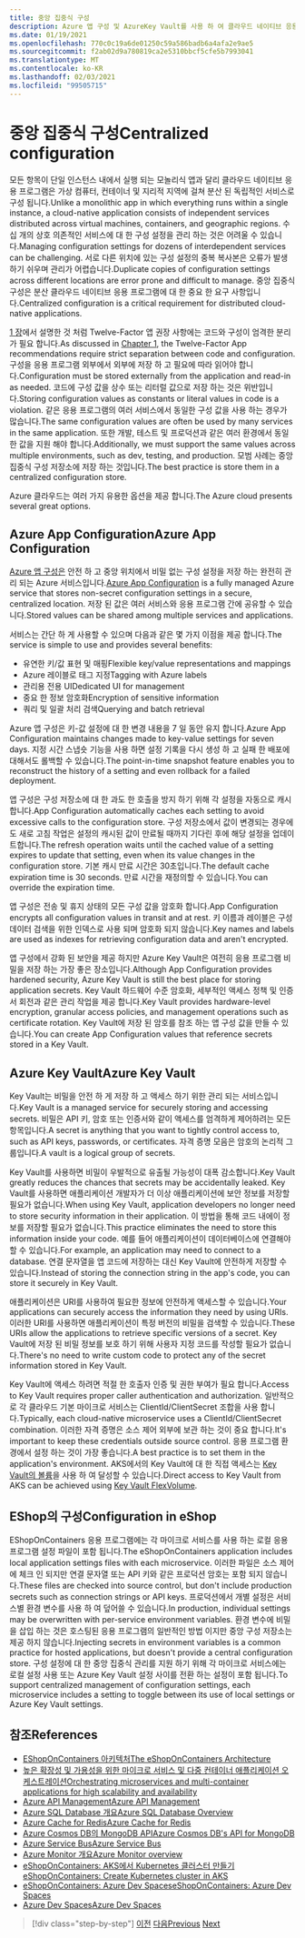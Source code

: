 ```yaml
---
title: 중앙 집중식 구성
description: Azure 앱 구성 및 AzureKey Vault를 사용 하 여 클라우드 네이티브 응용 프로그램에 대 한 구성을 중앙 집중화 합니다.
ms.date: 01/19/2021
ms.openlocfilehash: 770c0c19a6de01250c59a586badb6a4afa2e9ae5
ms.sourcegitcommit: f2ab02d9a780819ca2e5310bbcf5cfe5b7993041
ms.translationtype: MT
ms.contentlocale: ko-KR
ms.lasthandoff: 02/03/2021
ms.locfileid: "99505715"
---
```

# <a name="centralized-configuration"></a><span data-ttu-id="36729-103">중앙 집중식 구성</span><span class="sxs-lookup"><span data-stu-id="36729-103">Centralized configuration</span></span>

<span data-ttu-id="36729-104">모든 항목이 단일 인스턴스 내에서 실행 되는 모놀리식 앱과 달리 클라우드 네이티브 응용 프로그램은 가상 컴퓨터, 컨테이너 및 지리적 지역에 걸쳐 분산 된 독립적인 서비스로 구성 됩니다.</span><span class="sxs-lookup"><span data-stu-id="36729-104">Unlike a monolithic app in which everything runs within a single instance, a cloud-native application consists of independent services distributed across virtual machines, containers, and geographic regions.</span></span> <span data-ttu-id="36729-105">수십 개의 상호 의존적인 서비스에 대 한 구성 설정을 관리 하는 것은 어려울 수 있습니다.</span><span class="sxs-lookup"><span data-stu-id="36729-105">Managing configuration settings for dozens of interdependent services can be challenging.</span></span> <span data-ttu-id="36729-106">서로 다른 위치에 있는 구성 설정의 중복 복사본은 오류가 발생 하기 쉬우며 관리가 어렵습니다.</span><span class="sxs-lookup"><span data-stu-id="36729-106">Duplicate copies of configuration settings across different locations are error prone and difficult to manage.</span></span> <span data-ttu-id="36729-107">중앙 집중식 구성은 분산 클라우드 네이티브 응용 프로그램에 대 한 중요 한 요구 사항입니다.</span><span class="sxs-lookup"><span data-stu-id="36729-107">Centralized configuration is a critical requirement for distributed cloud-native applications.</span></span>

<span data-ttu-id="36729-108">[1 장](introduction.md)에서 설명한 것 처럼 Twelve-Factor 앱 권장 사항에는 코드와 구성이 엄격한 분리가 필요 합니다.</span><span class="sxs-lookup"><span data-stu-id="36729-108">As discussed in [Chapter 1](introduction.md), the Twelve-Factor App recommendations require strict separation between code and configuration.</span></span> <span data-ttu-id="36729-109">구성을 응용 프로그램 외부에서 외부에 저장 하 고 필요에 따라 읽어야 합니다.</span><span class="sxs-lookup"><span data-stu-id="36729-109">Configuration must be stored externally from the application and read-in as needed.</span></span> <span data-ttu-id="36729-110">코드에 구성 값을 상수 또는 리터럴 값으로 저장 하는 것은 위반입니다.</span><span class="sxs-lookup"><span data-stu-id="36729-110">Storing configuration values as constants or literal values in code is a violation.</span></span> <span data-ttu-id="36729-111">같은 응용 프로그램의 여러 서비스에서 동일한 구성 값을 사용 하는 경우가 많습니다.</span><span class="sxs-lookup"><span data-stu-id="36729-111">The same configuration values are often be used by many services in the same application.</span></span> <span data-ttu-id="36729-112">또한 개발, 테스트 및 프로덕션과 같은 여러 환경에서 동일한 값을 지원 해야 합니다.</span><span class="sxs-lookup"><span data-stu-id="36729-112">Additionally, we must support the same values across multiple environments, such as dev, testing, and production.</span></span> <span data-ttu-id="36729-113">모범 사례는 중앙 집중식 구성 저장소에 저장 하는 것입니다.</span><span class="sxs-lookup"><span data-stu-id="36729-113">The best practice is store them in a centralized configuration store.</span></span>

<span data-ttu-id="36729-114">Azure 클라우드는 여러 가지 유용한 옵션을 제공 합니다.</span><span class="sxs-lookup"><span data-stu-id="36729-114">The Azure cloud presents several great options.</span></span>

## <a name="azure-app-configuration"></a><span data-ttu-id="36729-115">Azure App Configuration</span><span class="sxs-lookup"><span data-stu-id="36729-115">Azure App Configuration</span></span>

<span data-ttu-id="36729-116">[Azure 앱 구성은](/azure/azure-app-configuration/overview) 안전 하 고 중앙 위치에서 비밀 없는 구성 설정을 저장 하는 완전히 관리 되는 Azure 서비스입니다.</span><span class="sxs-lookup"><span data-stu-id="36729-116">[Azure App Configuration](/azure/azure-app-configuration/overview) is a fully managed Azure service that stores non-secret configuration settings in a secure, centralized location.</span></span> <span data-ttu-id="36729-117">저장 된 값은 여러 서비스와 응용 프로그램 간에 공유할 수 있습니다.</span><span class="sxs-lookup"><span data-stu-id="36729-117">Stored values can be shared among multiple services and applications.</span></span>

<span data-ttu-id="36729-118">서비스는 간단 하 게 사용할 수 있으며 다음과 같은 몇 가지 이점을 제공 합니다.</span><span class="sxs-lookup"><span data-stu-id="36729-118">The service is simple to use and provides several benefits:</span></span>

- <span data-ttu-id="36729-119">유연한 키/값 표현 및 매핑</span><span class="sxs-lookup"><span data-stu-id="36729-119">Flexible key/value representations and mappings</span></span>
- <span data-ttu-id="36729-120">Azure 레이블로 태그 지정</span><span class="sxs-lookup"><span data-stu-id="36729-120">Tagging with Azure labels</span></span>
- <span data-ttu-id="36729-121">관리용 전용 UI</span><span class="sxs-lookup"><span data-stu-id="36729-121">Dedicated UI for management</span></span>
- <span data-ttu-id="36729-122">중요 한 정보 암호화</span><span class="sxs-lookup"><span data-stu-id="36729-122">Encryption of sensitive information</span></span>
- <span data-ttu-id="36729-123">쿼리 및 일괄 처리 검색</span><span class="sxs-lookup"><span data-stu-id="36729-123">Querying and batch retrieval</span></span>

<span data-ttu-id="36729-124">Azure 앱 구성은 키-값 설정에 대 한 변경 내용을 7 일 동안 유지 합니다.</span><span class="sxs-lookup"><span data-stu-id="36729-124">Azure App Configuration maintains changes made to key-value settings for seven days.</span></span> <span data-ttu-id="36729-125">지정 시간 스냅숏 기능을 사용 하면 설정 기록을 다시 생성 하 고 실패 한 배포에 대해서도 롤백할 수 있습니다.</span><span class="sxs-lookup"><span data-stu-id="36729-125">The point-in-time snapshot feature enables you to reconstruct the history of a setting and even rollback for a failed deployment.</span></span>

<span data-ttu-id="36729-126">앱 구성은 구성 저장소에 대 한 과도 한 호출을 방지 하기 위해 각 설정을 자동으로 캐시 합니다.</span><span class="sxs-lookup"><span data-stu-id="36729-126">App Configuration automatically caches each setting to avoid excessive calls to the configuration store.</span></span> <span data-ttu-id="36729-127">구성 저장소에서 값이 변경되는 경우에도 새로 고침 작업은 설정의 캐시된 값이 만료될 때까지 기다린 후에 해당 설정을 업데이트합니다.</span><span class="sxs-lookup"><span data-stu-id="36729-127">The refresh operation waits until the cached value of a setting expires to update that setting, even when its value changes in the configuration store.</span></span> <span data-ttu-id="36729-128">기본 캐시 만료 시간은 30초입니다.</span><span class="sxs-lookup"><span data-stu-id="36729-128">The default cache expiration time is 30 seconds.</span></span> <span data-ttu-id="36729-129">만료 시간을 재정의할 수 있습니다.</span><span class="sxs-lookup"><span data-stu-id="36729-129">You can override the expiration time.</span></span>

<span data-ttu-id="36729-130">앱 구성은 전송 및 휴지 상태의 모든 구성 값을 암호화 합니다.</span><span class="sxs-lookup"><span data-stu-id="36729-130">App Configuration encrypts all configuration values in transit and at rest.</span></span> <span data-ttu-id="36729-131">키 이름과 레이블은 구성 데이터 검색을 위한 인덱스로 사용 되며 암호화 되지 않습니다.</span><span class="sxs-lookup"><span data-stu-id="36729-131">Key names and labels are used as indexes for retrieving configuration data and aren't encrypted.</span></span>

<span data-ttu-id="36729-132">앱 구성에서 강화 된 보안을 제공 하지만 Azure Key Vault은 여전히 응용 프로그램 비밀을 저장 하는 가장 좋은 장소입니다.</span><span class="sxs-lookup"><span data-stu-id="36729-132">Although App Configuration provides hardened security, Azure Key Vault is still the best place for storing application secrets.</span></span> <span data-ttu-id="36729-133">Key Vault 하드웨어 수준 암호화, 세부적인 액세스 정책 및 인증서 회전과 같은 관리 작업을 제공 합니다.</span><span class="sxs-lookup"><span data-stu-id="36729-133">Key Vault provides hardware-level encryption, granular access policies, and management operations such as certificate rotation.</span></span> <span data-ttu-id="36729-134">Key Vault에 저장 된 암호를 참조 하는 앱 구성 값을 만들 수 있습니다.</span><span class="sxs-lookup"><span data-stu-id="36729-134">You can create App Configuration values that reference secrets stored in a Key Vault.</span></span>

## <a name="azure-key-vault"></a><span data-ttu-id="36729-135">Azure Key Vault</span><span class="sxs-lookup"><span data-stu-id="36729-135">Azure Key Vault</span></span>

<span data-ttu-id="36729-136">Key Vault는 비밀을 안전 하 게 저장 하 고 액세스 하기 위한 관리 되는 서비스입니다.</span><span class="sxs-lookup"><span data-stu-id="36729-136">Key Vault is a managed service for securely storing and accessing secrets.</span></span> <span data-ttu-id="36729-137">비밀은 API 키, 암호 또는 인증서와 같이 액세스를 엄격하게 제어하려는 모든 항목입니다.</span><span class="sxs-lookup"><span data-stu-id="36729-137">A secret is anything that you want to tightly control access to, such as API keys, passwords, or certificates.</span></span> <span data-ttu-id="36729-138">자격 증명 모음은 암호의 논리적 그룹입니다.</span><span class="sxs-lookup"><span data-stu-id="36729-138">A vault is a logical group of secrets.</span></span>

<span data-ttu-id="36729-139">Key Vault를 사용하면 비밀이 우발적으로 유출될 가능성이 대폭 감소합니다.</span><span class="sxs-lookup"><span data-stu-id="36729-139">Key Vault greatly reduces the chances that secrets may be accidentally leaked.</span></span> <span data-ttu-id="36729-140">Key Vault를 사용하면 애플리케이션 개발자가 더 이상 애플리케이션에 보안 정보를 저장할 필요가 없습니다.</span><span class="sxs-lookup"><span data-stu-id="36729-140">When using Key Vault, application developers no longer need to store security information in their application.</span></span> <span data-ttu-id="36729-141">이 방법을 통해 코드 내에이 정보를 저장할 필요가 없습니다.</span><span class="sxs-lookup"><span data-stu-id="36729-141">This practice eliminates the need to store this information inside your code.</span></span> <span data-ttu-id="36729-142">예를 들어 애플리케이션이 데이터베이스에 연결해야 할 수 있습니다.</span><span class="sxs-lookup"><span data-stu-id="36729-142">For example, an application may need to connect to a database.</span></span> <span data-ttu-id="36729-143">연결 문자열을 앱 코드에 저장하는 대신 Key Vault에 안전하게 저장할 수 있습니다.</span><span class="sxs-lookup"><span data-stu-id="36729-143">Instead of storing the connection string in the app's code, you can store it securely in Key Vault.</span></span>

<span data-ttu-id="36729-144">애플리케이션은 URI를 사용하여 필요한 정보에 안전하게 액세스할 수 있습니다.</span><span class="sxs-lookup"><span data-stu-id="36729-144">Your applications can securely access the information they need by using URIs.</span></span> <span data-ttu-id="36729-145">이러한 URI를 사용하면 애플리케이션이 특정 버전의 비밀을 검색할 수 있습니다.</span><span class="sxs-lookup"><span data-stu-id="36729-145">These URIs allow the applications to retrieve specific versions of a secret.</span></span> <span data-ttu-id="36729-146">Key Vault에 저장 된 비밀 정보를 보호 하기 위해 사용자 지정 코드를 작성할 필요가 없습니다.</span><span class="sxs-lookup"><span data-stu-id="36729-146">There's no need to write custom code to protect any of the secret information stored in Key Vault.</span></span>

<span data-ttu-id="36729-147">Key Vault에 액세스 하려면 적절 한 호출자 인증 및 권한 부여가 필요 합니다.</span><span class="sxs-lookup"><span data-stu-id="36729-147">Access to Key Vault requires proper caller authentication and authorization.</span></span> <span data-ttu-id="36729-148">일반적으로 각 클라우드 기본 마이크로 서비스는 ClientId/ClientSecret 조합을 사용 합니다.</span><span class="sxs-lookup"><span data-stu-id="36729-148">Typically, each cloud-native microservice uses a ClientId/ClientSecret combination.</span></span> <span data-ttu-id="36729-149">이러한 자격 증명은 소스 제어 외부에 보관 하는 것이 중요 합니다.</span><span class="sxs-lookup"><span data-stu-id="36729-149">It's important to keep these credentials outside source control.</span></span> <span data-ttu-id="36729-150">응용 프로그램 환경에서 설정 하는 것이 가장 좋습니다.</span><span class="sxs-lookup"><span data-stu-id="36729-150">A best practice is to set them in  the application's environment.</span></span> <span data-ttu-id="36729-151">AKS에서의 Key Vault에 대 한 직접 액세스는 [Key Vault의 볼륨](https://github.com/Azure/kubernetes-keyvault-flexvol)을 사용 하 여 달성할 수 있습니다.</span><span class="sxs-lookup"><span data-stu-id="36729-151">Direct access to Key Vault from AKS can be achieved using [Key Vault FlexVolume](https://github.com/Azure/kubernetes-keyvault-flexvol).</span></span>

## <a name="configuration-in-eshop"></a><span data-ttu-id="36729-152">EShop의 구성</span><span class="sxs-lookup"><span data-stu-id="36729-152">Configuration in eShop</span></span>

<span data-ttu-id="36729-153">EShopOnContainers 응용 프로그램에는 각 마이크로 서비스를 사용 하는 로컬 응용 프로그램 설정 파일이 포함 됩니다.</span><span class="sxs-lookup"><span data-stu-id="36729-153">The eShopOnContainers application includes local application settings files with each microservice.</span></span> <span data-ttu-id="36729-154">이러한 파일은 소스 제어에 체크 인 되지만 연결 문자열 또는 API 키와 같은 프로덕션 암호는 포함 되지 않습니다.</span><span class="sxs-lookup"><span data-stu-id="36729-154">These files are checked into source control, but don't include production secrets such as connection strings or API keys.</span></span> <span data-ttu-id="36729-155">프로덕션에서 개별 설정은 서비스별 환경 변수를 사용 하 여 덮어쓸 수 있습니다.</span><span class="sxs-lookup"><span data-stu-id="36729-155">In production, individual settings may be overwritten with per-service environment variables.</span></span> <span data-ttu-id="36729-156">환경 변수에 비밀을 삽입 하는 것은 호스팅된 응용 프로그램의 일반적인 방법 이지만 중앙 구성 저장소는 제공 하지 않습니다.</span><span class="sxs-lookup"><span data-stu-id="36729-156">Injecting secrets in environment variables is a common practice for hosted applications, but doesn't provide a central configuration store.</span></span> <span data-ttu-id="36729-157">구성 설정에 대 한 중앙 집중식 관리를 지원 하기 위해 각 마이크로 서비스에는 로컬 설정 사용 또는 Azure Key Vault 설정 사이를 전환 하는 설정이 포함 됩니다.</span><span class="sxs-lookup"><span data-stu-id="36729-157">To support centralized management of configuration settings, each microservice includes a setting to toggle between its use of local settings or Azure Key Vault settings.</span></span>

## <a name="references"></a><span data-ttu-id="36729-158">참조</span><span class="sxs-lookup"><span data-stu-id="36729-158">References</span></span>

- [<span data-ttu-id="36729-159">EShopOnContainers 아키텍처</span><span class="sxs-lookup"><span data-stu-id="36729-159">The eShopOnContainers Architecture</span></span>](https://github.com/dotnet-architecture/eShopOnContainers/wiki/Architecture)
- [<span data-ttu-id="36729-160">높은 확장성 및 가용성을 위한 마이크로 서비스 및 다중 컨테이너 애플리케이션 오케스트레이션</span><span class="sxs-lookup"><span data-stu-id="36729-160">Orchestrating microservices and multi-container applications for high scalability and availability</span></span>](../microservices/architect-microservice-container-applications/scalable-available-multi-container-microservice-applications.md)
- [<span data-ttu-id="36729-161">Azure API Management</span><span class="sxs-lookup"><span data-stu-id="36729-161">Azure API Management</span></span>](/azure/api-management/api-management-key-concepts)
- [<span data-ttu-id="36729-162">Azure SQL Database 개요</span><span class="sxs-lookup"><span data-stu-id="36729-162">Azure SQL Database Overview</span></span>](/azure/sql-database/sql-database-technical-overview)
- [<span data-ttu-id="36729-163">Azure Cache for Redis</span><span class="sxs-lookup"><span data-stu-id="36729-163">Azure Cache for Redis</span></span>](https://azure.microsoft.com/services/cache/)
- [<span data-ttu-id="36729-164">Azure Cosmos DB의 MongoDB API</span><span class="sxs-lookup"><span data-stu-id="36729-164">Azure Cosmos DB's API for MongoDB</span></span>](/azure/cosmos-db/mongodb-introduction)
- [<span data-ttu-id="36729-165">Azure Service Bus</span><span class="sxs-lookup"><span data-stu-id="36729-165">Azure Service Bus</span></span>](/azure/service-bus-messaging/service-bus-messaging-overview)
- [<span data-ttu-id="36729-166">Azure Monitor 개요</span><span class="sxs-lookup"><span data-stu-id="36729-166">Azure Monitor overview</span></span>](/azure/azure-monitor/overview)
- <span data-ttu-id="36729-167">[eShopOnContainers: AKS에서 Kubernetes 클러스터 만들기](https://github.com/dotnet-architecture/eShopOnContainers/wiki/Deploy-to-Azure-Kubernetes-Service-(AKS)#create-kubernetes-cluster-in-aks)</span><span class="sxs-lookup"><span data-stu-id="36729-167">[eShopOnContainers: Create Kubernetes cluster in AKS](https://github.com/dotnet-architecture/eShopOnContainers/wiki/Deploy-to-Azure-Kubernetes-Service-(AKS)#create-kubernetes-cluster-in-aks)</span></span>
- [<span data-ttu-id="36729-168">eShopOnContainers: Azure Dev Spaces</span><span class="sxs-lookup"><span data-stu-id="36729-168">eShopOnContainers: Azure Dev Spaces</span></span>](https://github.com/dotnet-architecture/eShopOnContainers/wiki/Azure-Dev-Spaces)
- [<span data-ttu-id="36729-169">Azure Dev Spaces</span><span class="sxs-lookup"><span data-stu-id="36729-169">Azure Dev Spaces</span></span>](/azure/dev-spaces/about)

>[!div class="step-by-step"]
><span data-ttu-id="36729-170">[이전](deploy-eshoponcontainers-azure.md)
>[다음](scale-applications.md)</span><span class="sxs-lookup"><span data-stu-id="36729-170">[Previous](deploy-eshoponcontainers-azure.md)
[Next](scale-applications.md)</span></span>
